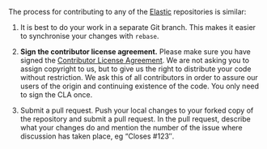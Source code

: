 The process for contributing to any of the [Elastic](https://github.com/elastic) repositories is similar:

1. It is best to do your work in a separate Git branch. This makes it easier to synchronise your changes with `rebase`.

2. **Sign the contributor license agreement.**
Please make sure you have signed the [Contributor License Agreement](https://www.elastic.co/contributor-agreement/). We are not asking you to assign copyright to us, but to give us the right to distribute your code without restriction. We ask this of all contributors in order to assure our users of the origin and continuing existence of the code. You only need to sign the CLA once.

3. Submit a pull request.
Push your local changes to your forked copy of the repository and submit a pull request. In the pull request, describe what your changes do and mention the number of the issue where discussion has taken place, eg “Closes #123″.
